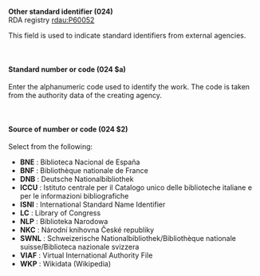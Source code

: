 **Other standard identifier (024)**   
RDA registry [rdau:P60052](http://www.rdaregistry.info/Elements/u/#P60052)

This field is used to indicate standard identifiers from external agencies.

&nbsp;&nbsp;

#### **Standard number or code (024 $a)**

Enter the alphanumeric code used to identify the work. The code is taken from the authority data of the creating agency.

&nbsp;

#### **Source of number or code (024 $2)**

Select from the following:

- **BNE** : Biblioteca Nacional de España
- **BNF** : Bibliothèque nationale de France
- **DNB** : Deutsche Nationalbibliothek
- **ICCU** : Istituto centrale per il Catalogo unico delle biblioteche italiane e per le informazioni bibliografiche
- **ISNI** : International Standard Name Identifier
- **LC** : Library of Congress
- **NLP** : Biblioteka Narodowa
- **NKC** : Národní knihovna České republiky
- **SWNL** : Schweizerische Nationalbibliothek/Bibliothèque nationale suisse/Biblioteca nazionale svizzera
- **VIAF** : Virtual International Authority File
- **WKP** : Wikidata (Wikipedia)